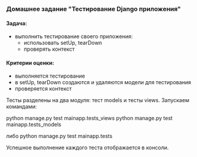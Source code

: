 ### Домашнее задание "Тестирование Django приложения"
#### Задача:
- выполнить тестирование своего приложения:
    - использовать setUp, tearDown
    - проверять контекст
#### Критерии оценки:
- выполняется тестирование
- в setUp, tearDown создаются и удаляются модели для тестирования
- проверяется контекст


Тесты разделены на два модуля: тест models и тесты  views.
Запускаем командами:

python manage.py test mainapp.tests_views
python manage.py test mainapp.tests_models
 
либо  python manage.py test mainapp.tests   

Успешное выполнение каждого теста отображается в консоли.